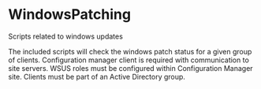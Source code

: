 # WindowsPatching
Scripts related to windows updates

The included scripts will check the windows patch status for a given group of clients.
Configuration manager client is required with communication to site servers. WSUS roles must be configured within Configuration Manager site.
Clients must be part of an Active Directory group.
